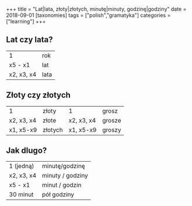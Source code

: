 +++
title = "Lat|lata, złoty|złotych, minutę|minuty, godzinę|godziny"
date = 2018-09-01
[taxonomies]
tags = ["polish","gramatyka"]
categories = ["learning"]
+++
## Lat czy lata?
|||
|-|-|
|1|rok|
|x5 - x1| lat|
|x2, x3, x4| lata|

## Złoty czy złotych
|||||
|-|-|-|-|
|1|złoty|1|grosz|
|x2, x3, x4|złote|x2, x3, x4|grosze|
|x1, x5-x9|złotych|x1, x5-x9|groszy|

## Jak dlugo?
|||
|-|-|
|1 (jedną)|minutę/godzinę|
|x2, x3, x4| minuty / godziny|
|x5 - x1| minut / godzin|
|30 minut|pół godziny|